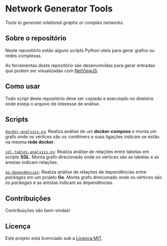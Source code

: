 # Network Generator Tools

*Tools to generate relational graphs or complex networks.*

## Sobre o repositório

Neste repositório estão alguns scripts Python uteis para gerar grafos ou redes complexas.

As ferramentas deste repositório são desenvolvidas para gerar entradas que podem ser visualizadas com [NetViewJS](https://github.com/JunioCesarFerreira/NetViewJS).

## Como usar

Todo script deste repositório deve ser copiado e executado no diretório onde esteja o arquivo de interesse de análise. 


## Scripts

[`docker-analysis.py`](./scripts/docker-analysis.py): Realiza análise de um **docker-compose** e monta um grafo onde os vértices são os contêiners e suas ligações indicam se estão na mesma **rede docker**.

[`sql-tables-analysis.py`](./scripts/sql-tables-analysis.py): Realiza análise de relações entre tabelas em scripts **SQL**. Monta grafo direcionado onde os vértices são as tabelas e as arestas indicam relações.

[`go-dependencies`](./scripts/go-dependencies.py): Realiza análise de relações de dependências entre *packages* em um projeto **Go**. Monta grafo direcionado onde os vértices são os *packages* e as arestas indicam as dependências.


## Contribuições

Contribuições são bem-vindas!

## Licença

Este projeto está licenciado sob a [Licença MIT](LICENSE).

